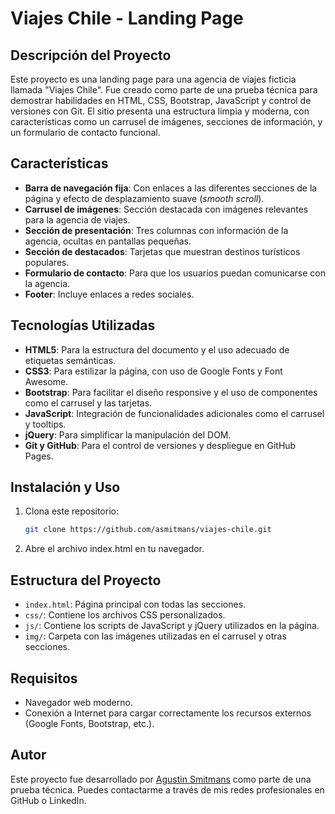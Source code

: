 # Viajes Chile - Landing Page

## Descripción del Proyecto
Este proyecto es una landing page para una agencia de viajes ficticia llamada "Viajes Chile". Fue creado como parte de una prueba técnica para demostrar habilidades en HTML, CSS, Bootstrap, JavaScript y control de versiones con Git. El sitio presenta una estructura limpia y moderna, con características como un carrusel de imágenes, secciones de información, y un formulario de contacto funcional.


## Características
- **Barra de navegación fija**: Con enlaces a las diferentes secciones de la página y efecto de desplazamiento suave (*smooth scroll*).
- **Carrusel de imágenes**: Sección destacada con imágenes relevantes para la agencia de viajes.
- **Sección de presentación**: Tres columnas con información de la agencia, ocultas en pantallas pequeñas.
- **Sección de destacados**: Tarjetas que muestran destinos turísticos populares.
- **Formulario de contacto**: Para que los usuarios puedan comunicarse con la agencia.
- **Footer**: Incluye enlaces a redes sociales.


## Tecnologías Utilizadas
- **HTML5**: Para la estructura del documento y el uso adecuado de etiquetas semánticas.
- **CSS3**: Para estilizar la página, con uso de Google Fonts y Font Awesome.
- **Bootstrap**: Para facilitar el diseño responsive y el uso de componentes como el carrusel y las tarjetas.
- **JavaScript**: Integración de funcionalidades adicionales como el carrusel y tooltips.
- **jQuery**: Para simplificar la manipulación del DOM.
- **Git y GitHub**: Para el control de versiones y despliegue en GitHub Pages.


## Instalación y Uso
1. Clona este repositorio:
   ```bash
   git clone https://github.com/asmitmans/viajes-chile.git
2. Abre el archivo index.html en tu navegador.


## Estructura del Proyecto
- `index.html`: Página principal con todas las secciones.
- `css/`: Contiene los archivos CSS personalizados.
- `js/`: Contiene los scripts de JavaScript y jQuery utilizados en la página.
- `img/`: Carpeta con las imágenes utilizadas en el carrusel y otras secciones.


## Requisitos
- Navegador web moderno.
- Conexión a Internet para cargar correctamente los recursos externos (Google Fonts, Bootstrap, etc.).


## Autor
Este proyecto fue desarrollado por [Agustin Smitmans](https://github.com/asmitmans) como parte de una prueba técnica. Puedes contactarme a través de mis redes profesionales en GitHub o LinkedIn.

